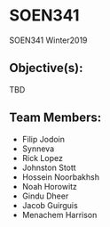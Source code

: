 # SOEN341
SOEN341 Winter2019

## Objective(s):
TBD

## Team Members:
- Filip Jodoin
- Synneva
- Rick Lopez
- Johnston Stott
- Hossein Noorbakhsh
- Noah Horowitz
- Gindu Dheer
- Jacob Guirguis
- Menachem Harrison
